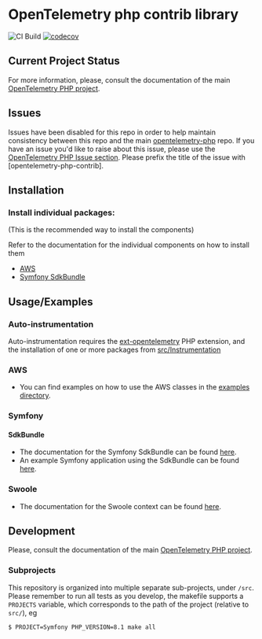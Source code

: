 # OpenTelemetry php contrib library

![CI Build](https://github.com/open-telemetry/opentelemetry-php-contrib/workflows/PHP%20QA/badge.svg)
[![codecov](https://codecov.io/gh/open-telemetry/opentelemetry-php-contrib/branch/main/graph/badge.svg)](https://codecov.io/gh/open-telemetry/opentelemetry-php)

## Current Project Status
For more information, please, consult the documentation of the main [OpenTelemetry PHP project][opentelemetry-php].

## Issues

Issues have been disabled for this repo in order to help maintain consistency between this repo and the main [opentelemetry-php] repo. If you have an issue you'd like to raise about this issue, please use the [OpenTelemetry PHP Issue section](https://github.com/open-telemetry/opentelemetry-php/issues/new/choose). Please prefix the title of the issue with [opentelemetry-php-contrib].

## Installation

### Install individual packages:

(This is the recommended way to install the components)

Refer to the documentation for the individual components on how to install them

- [AWS](/src/Aws/README.md)
- [Symfony SdkBundle](/src/Symfony/README.md)

## Usage/Examples

### Auto-instrumentation

Auto-instrumentation requires the [ext-opentelemetry] PHP extension, and
the installation of one or more packages from [src/Instrumentation](./src/Instrumentation)

### AWS

- You can find examples on how to use the AWS classes in the [examples directory](/examples/aws/README.md).

### Symfony

#### SdkBundle

- The documentation for the Symfony SdkBundle can be found [here](/src/Symfony/README.md).
- An example Symfony application using the SdkBundle can be found [here](https://github.com/opentelemetry-php/otel-sdk-bundle-example-sf5).

### Swoole

- The documentation for the Swoole context can be found [here](/src/Context/Swoole/README.md).

## Development

Please, consult the documentation of the main [OpenTelemetry PHP project][opentelemetry-php].

### Subprojects

This repository is organized into multiple separate sub-projects, under `/src`.
Please remember to run all tests as you develop, the makefile supports a `PROJECTS` variable, which corresponds to the path of the project (relative to `src/`), eg

```
$ PROJECT=Symfony PHP_VERSION=8.1 make all
```

<!-- References -->

[opentelemetry-php]: https://github.com/open-telemetry/opentelemetry-php
[ext-opentelemetry]: https://pecl.php.net/package/opentelemetry
